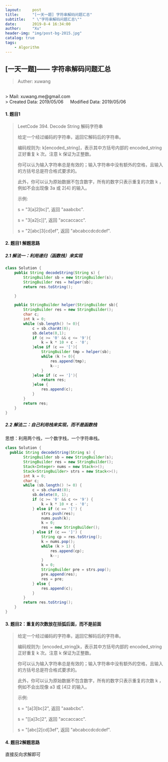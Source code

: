 ```yaml
---
layout:     post
title:      "[一天一题] 字符串解码问题汇总"
subtitle:   " \"字符串解码问题汇总\""
date:       2019-8-4 16:34:00
author:     "Xu"
header-img: "img/post-bg-2015.jpg"
catalog: true
tags:
    - Algorithm
---
```

<script type="text/javascript" async src="https://cdn.mathjax.org/mathjax/latest/MathJax.js?config=TeX-MML-AM_CHTML"> </script>



## [一天一题]—— 字符串解码问题汇总
> Auther: xuwang
</br>
> Mail: xuwang.me@gmail.com
</br>
> Created Data: 2019/05/06  &emsp; Modified Data: 2019/05/06


#### 1. 题目1

> LeetCode 394. Decode String 解码字符串
>
> 给定一个经过编码的字符串，返回它解码后的字符串。
>
>编码规则为: k[encoded_string]，表示其中方括号内部的 encoded_string 正好重复 k 次。注意 k 保证为正整数。
>
>你可以认为输入字符串总是有效的；输入字符串中没有额外的空格，且输入的方括号总是符合格式要求的。
>
>此外，你可以认为原始数据不包含数字，所有的数字只表示重复的次数 k ，例如不会出现像 3a 或 2[4] 的输入。
>
>示例:
>
>s = "3[a]2[bc]", 返回 "aaabcbc".
>
>s = "3[a2[c]]", 返回 "accaccacc".
>
>s = "2[abc]3[cd]ef", 返回 "abcabccdcdcdef".

#### 2. 题目1 解题思路

##### 2.1 解法一：利用递归（函数栈）来实现

```java
class Solution {
    public String decodeString(String s) {
        StringBuilder sb = new StringBuilder(s);
        StringBuilder res = helper(sb);
        return res.toString();

    }

    public StringBuilder helper(StringBuilder sb){
        StringBuilder res = new StringBuilder();
        char c;
        int k = 0;
        while (sb.length() != 0){
            c = sb.charAt(0);
            sb.delete(0,1);
            if (c >= '0' && c <= '9'){
                k = k * 10 + c - '0';
            }else if (c == '['){
                StringBuilder tmp = helper(sb);
                while (k != 0){
                    res.append(tmp);
                    k--;
                }
            }else if (c == ']'){
                return res;
            }else {
                res.append(c);
            }
        }
        return res;
    }
}
```

##### 2.2 解法二：自己利用栈来实现，而不是函数栈

思想：利用两个栈，一个数字栈，一个字符串栈。
```java
class Solution {
  public String decodeString(String s) {
        StringBuilder sb = new StringBuilder(s);
        StringBuilder res = new StringBuilder();
        Stack<Integer> nums = new Stack<>();
        Stack<StringBuilder> strs = new Stack<>();
        int k = 0;
        char c;
        while (sb.length() != 0) {
            c = sb.charAt(0);
            sb.delete(0, 1);
            if (c >= '0' && c <= '9') {
                k = k * 10 + c - '0';
            } else if (c == '[') {
                strs.push(res);
                nums.push(k);
                k = 0;
                res = new StringBuilder();
            } else if (c == ']') {
                String cp = res.toString();
                k = nums.pop();
                while (k > 1) {
                    res.append(cp);
                    k--;
                }
                k = 0;
                StringBuilder pre = strs.pop();
                pre.append(res);
                res = pre;
            } else {
                res.append(c);
            }
        }
        return res.toString();
    }
}
```

#### 3. 题目2：重复的次数放在括弧后面，而不是前面
> 给定一个经过编码的字符串，返回它解码后的字符串。
>
>编码规则为: [encoded_string]k，表示其中方括号内部的 encoded_string 正好重复 k 次。注意 k 保证为正整数。
>
>你可以认为输入字符串总是有效的；输入字符串中没有额外的空格，且输入的方括号总是符合格式要求的。
>
>此外，你可以认为原始数据不包含数字，所有的数字只表示重复的次数 k ，例如不会出现像 a3 或 [4]2 的输入。
>
>示例:
>
>s = "[a]3[bc]2", 返回 "aaabcbc".
>
>s = "[[a]3c]2", 返回 "accaccacc".
>
>s = "[abc]2[cd]3ef", 返回 "abcabccdcdcdef".

#### 4. 题目2解题思路

直接反向求解即可


